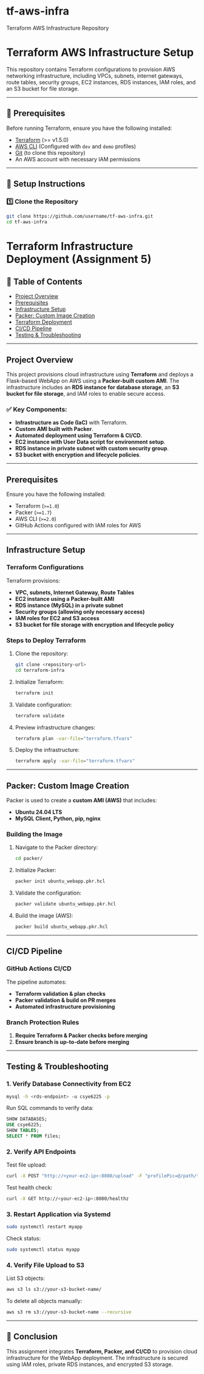 # tf-aws-infra
Terraform AWS Infrastructure Repository

# Terraform AWS Infrastructure Setup

This repository contains Terraform configurations to provision AWS networking infrastructure, including VPCs, subnets, internet gateways, route tables, security groups, EC2 instances, RDS instances, IAM roles, and an S3 bucket for file storage.

---

## **📌 Prerequisites**
Before running Terraform, ensure you have the following installed:
- [Terraform](https://developer.hashicorp.com/terraform/downloads) (>= v1.5.0)
- [AWS CLI](https://aws.amazon.com/cli/) (Configured with `dev` and `demo` profiles)
- [Git](https://git-scm.com/) (to clone this repository)
- An AWS account with necessary IAM permissions

---

## **🚀 Setup Instructions**

### **1️⃣ Clone the Repository**
```sh
git clone https://github.com/username/tf-aws-infra.git
cd tf-aws-infra
```


# Terraform Infrastructure Deployment (Assignment 5)

## 📌 Table of Contents
- [Project Overview](#project-overview)
- [Prerequisites](#prerequisites)
- [Infrastructure Setup](#infrastructure-setup)
- [Packer: Custom Image Creation](#packer-custom-image-creation)
- [Terraform Deployment](#terraform-deployment)
- [CI/CD Pipeline](#ci-cd-pipeline)
- [Testing & Troubleshooting](#testing-troubleshooting)

---

## **Project Overview**
This project provisions cloud infrastructure using **Terraform** and deploys a Flask-based WebApp on AWS using a **Packer-built custom AMI**. The infrastructure includes an **RDS instance for database storage**, an **S3 bucket for file storage**, and IAM roles to enable secure access.

### ✅ **Key Components:**
- **Infrastructure as Code (IaC)** with Terraform.
- **Custom AMI built with Packer**.
- **Automated deployment using Terraform & CI/CD**.
- **EC2 instance with User Data script for environment setup**.
- **RDS instance in private subnet with custom security group**.
- **S3 bucket with encryption and lifecycle policies**.

---

## **Prerequisites**
Ensure you have the following installed:
- Terraform (`>=1.0`)
- Packer (`>=1.7`)
- AWS CLI (`>=2.0`)
- GitHub Actions configured with IAM roles for AWS

---

## **Infrastructure Setup**
### **Terraform Configurations**
Terraform provisions:
- **VPC, subnets, Internet Gateway, Route Tables**
- **EC2 instance using a Packer-built AMI**
- **RDS instance (MySQL) in a private subnet**
- **Security groups (allowing only necessary access)**
- **IAM roles for EC2 and S3 access**
- **S3 bucket for file storage with encryption and lifecycle policy**

### **Steps to Deploy Terraform**
1. Clone the repository:
   ```sh
   git clone <repository-url>
   cd terraform-infra
   ```
2. Initialize Terraform:
   ```sh
   terraform init
   ```
3. Validate configuration:
   ```sh
   terraform validate
   ```
4. Preview infrastructure changes:
   ```sh
   terraform plan -var-file="terraform.tfvars"
   ```
5. Deploy the infrastructure:
   ```sh
   terraform apply -var-file="terraform.tfvars"
   ```

---

## **Packer: Custom Image Creation**
Packer is used to create a **custom AMI (AWS)** that includes:
- **Ubuntu 24.04 LTS**
- **MySQL Client, Python, pip, nginx**

### **Building the Image**
1. Navigate to the Packer directory:
   ```sh
   cd packer/
   ```
2. Initialize Packer:
   ```sh
   packer init ubuntu_webapp.pkr.hcl
   ```
3. Validate the configuration:
   ```sh
   packer validate ubuntu_webapp.pkr.hcl
   ```
4. Build the image (AWS):
   ```sh
   packer build ubuntu_webapp.pkr.hcl
   ```

---

## **CI/CD Pipeline**
### **GitHub Actions CI/CD**
The pipeline automates:
- **Terraform validation & plan checks**
- **Packer validation & build on PR merges**
- **Automated infrastructure provisioning**

### **Branch Protection Rules**
1. **Require Terraform & Packer checks before merging**
2. **Ensure branch is up-to-date before merging**

---

## **Testing & Troubleshooting**
### **1. Verify Database Connectivity from EC2**
```bash
mysql -h <rds-endpoint> -u csye6225 -p
```
Run SQL commands to verify data:
```sql
SHOW DATABASES;
USE csye6225;
SHOW TABLES;
SELECT * FROM files;
```

### **2. Verify API Endpoints**
Test file upload:
```sh
curl -X POST "http://<your-ec2-ip>:8080/upload" -F "profilePic=@/path/to/file.jpg"
```
Test health check:
```sh
curl -X GET http://<your-ec2-ip>:8080/healthz
```

### **3. Restart Application via Systemd**
```sh
sudo systemctl restart myapp
```
Check status:
```sh
sudo systemctl status myapp
```

### **4. Verify File Upload to S3**
List S3 objects:
```bash
aws s3 ls s3://your-s3-bucket-name/
```
To delete all objects manually:
```bash
aws s3 rm s3://your-s3-bucket-name --recursive
```

---

## **🚀 Conclusion**
This assignment integrates **Terraform, Packer, and CI/CD** to provision cloud infrastructure for the WebApp deployment. The infrastructure is secured using IAM roles, private RDS instances, and encrypted S3 storage.

